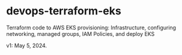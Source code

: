 # devops-terraform-eks
Terraform code to AWS EKS provisioning: Infrastructure, configuring networking, managed groups, IAM Policies, and deploy EKS

v1: May 5, 2024.
